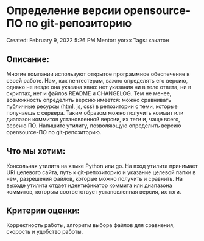 # Определение версии opensource-ПО по git-репозиторию

Created: February 9, 2022 5:26 PM
Mentor: yorxx
Tags: хакатон

## Описание:

Многие компании используют открытое программное обеспечение в своей работе. Нам, как пентестерам, важно определять его версию, однако не везде она указана явно: нет указания ни в теле ответа, ни в скриптах, нет и файлов README и CHANGELOG. Тем не менее, возможность определить версию имеется: можно сравнивать публичные ресурсы (html, js, css) в репозитории с теми, которые получаешь с сервера. Таким образом можно получить коммит или диапазон коммитов установленной версии, их теги и, чаще всего, версию ПО. Напишите утилиту, позволяющую определить версию opensource-ПО по git-репозиторию.

## Что мы хотим:

Консольная утилита на языке Python или go. На вход утилита принимает URI целевого сайта, путь к git-репозиторию и указание целевой папки в нем, разрешения файлов, которые можно получить и сравнить. На выходе утилита отдает идентификатор коммита или диапазона коммитов, которым соответствует установленная версия, их тэги.

## Критерии оценки:

Корректность работы, алгоритм выбора файлов для сравнения, скорость и удобство работы.
